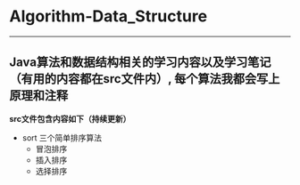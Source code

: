 # Algorithm-Data_Structure
------
## Java算法和数据结构相关的学习内容以及学习笔记（有用的内容都在src文件内）, 每个算法我都会写上原理和注释<br>

**src文件包含内容如下（持续更新）**

  - sort 三个简单排序算法
    - 冒泡排序
    - 插入排序
    - 选择排序
